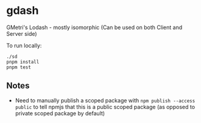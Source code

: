 # gdash

GMetri's Lodash - mostly isomorphic (Can be used on both Client and Server side)

To run locally:
```
./sd
pnpm install
pnpm test
```

## Notes 

* Need to manually publish a scoped package with `npm publish --access public` to tell npmjs that this is a public scoped package (as opposed to private scoped package by default)
